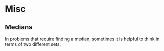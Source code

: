# Misc

## Medians
In problems that require finding a median, sometimes it is helpful to think in terms of two different sets. 

